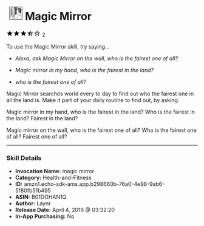 # &nbsp;<img src="skill_icon" alt="Magic Mirror icon" width="36"> Magic Mirror
![3.5 stars](../../images/ic_star_black_18dp_1x.png)![3.5 stars](../../images/ic_star_black_18dp_1x.png)![3.5 stars](../../images/ic_star_black_18dp_1x.png)![3.5 stars](../../images/ic_star_half_black_18dp_1x.png)![3.5 stars](../../images/ic_star_border_black_18dp_1x.png) 2

To use the Magic Mirror skill, try saying...

* *Alexa, ask Magic Mirror on the wall, who is the fairest one of all?*

* *Magic mirror in my hand, who is the fairest in the land?*

* *who is the fairest one of all?*

Magic Mirror searches world every to day to find out who the fairest one in all the land is. Make it part of your daily routine to find out, by asking.

Magic mirror in my hand, who is the fairest in the land?
Who is the fairest in the land?
Fairest in the land?

Magic mirror on the wall, who is the fairest one of all?
Who is the fairest one of all?
Fairest one of all?

***

### Skill Details

* **Invocation Name:** magic mirror
* **Category:** Health-and-Fitness
* **ID:** amzn1.echo-sdk-ams.app.b298660b-76a0-4e98-9ab6-5f80fb51b495
* **ASIN:** B01DOHAN1Q
* **Author:** Laynr
* **Release Date:** April 4, 2016 @ 03:32:20
* **In-App Purchasing:** No

